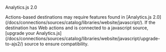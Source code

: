 <div class="premonition success"><div class="fa fa-check-square"></div><div class="content"><p class="header">Analytics.js 2.0</p>
<p markdown=1>Actions-based destinations may require features found in [Analytics.js 2.0](/docs/connections/sources/catalog/libraries/website/javascript/). If the destination has Web actions and is connected to a javascript source, [upgrade your Analytics.js](/docs/connections/sources/catalog/libraries/website/javascript/upgrade-to-ajs2/) source to ensure compatibility.</p>
</div></div>